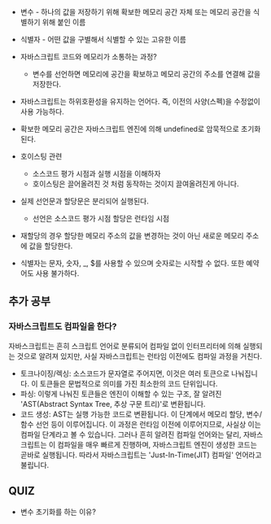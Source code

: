- 변수 - 하나의 값을 저장하기 위해 확보한 메모리 공간 자체 또는 메모리 공간을 식별하기 위해 붙인 이름
- 식별자 - 어떤 값을 구별해서 식별할 수 있는 고유한 이름

- 자바스크립트 코드와 메모리가 소통하는 과정?

  - 변수를 선언하면 메모리에 공간을 확보하고 메모리 공간의 주소를 연결해 값을 저장한다.

- 자바스크립트는 하위호환성을 유지하는 언어다. 즉, 이전의 사양(스펙)을 수정없이 사용 가능하다.

- 확보한 메모리 공간은 자바스크립트 엔진에 의해 undefined로 암묵적으로 초기화된다.

- 호이스팅 관련

  - 소스코드 평가 시점과 실행 시점을 이해하자
  - 호이스팅은 끌어올려진 것 처럼 동작하는 것이지 끌여올려진게 아니다.

- 실제 선언문과 할당문은 분리되어 실행된다.

  - 선언은 소스코드 평가 시점 할당은 런타임 시점

- 재할당의 경우 할당한 메모리 주소의 값을 변경하는 것이 아닌 새로운 메모리 주소에 값을 할당한다.

- 식별자는 문자, 숫자, \_, $를 사용할 수 있으며 숫자로는 시작할 수 없다. 또한 예약어도 사용 불가하다.

## 추가 공부

### 자바스크립트도 컴파일을 한다?

자바스크립트는 흔히 스크립트 언어로 분류되어 컴파일 없이 인터프리터에 의해 실행되는 것으로 알려져 있지만, 사실 자바스크립트는 런타임 이전에도 컴파일 과정을 거친다.

- 토크나이징/렉싱: 소스코드가 문자열로 주어지면, 이것은 여러 토큰으로 나눠집니다. 이 토큰들은 문법적으로 의미를 가진 최소한의 코드 단위입니다.
- 파싱: 이렇게 나눠진 토큰들은 엔진이 이해할 수 있는 구조, 잘 알려진 'AST(Abstract Syntax Tree, 추상 구문 트리)'로 변환됩니다.
- 코드 생성: AST는 실행 가능한 코드로 변환됩니다. 이 단계에서 메모리 할당, 변수/함수 선언 등이 이루어집니다.
  이 과정은 런타임 이전에 이루어지므로, 사실상 이는 컴파일 단계라고 볼 수 있습니다. 그러나 흔히 알려진 컴파일 언어와는 달리, 자바스크립트는 이 컴파일을 매우 빠르게 진행하며, 자바스크립트 엔진이 생성한 코드는 곧바로 실행됩니다. 따라서 자바스크립트는 'Just-In-Time(JIT) 컴파일' 언어라고 불립니다.

## QUIZ

- 변수 초기화를 하는 이유?
